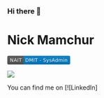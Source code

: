 ### Hi there 👋
<h1> Nick Mamchur </h1>

<svg xmlns="http://www.w3.org/2000/svg" xmlns:xlink="http://www.w3.org/1999/xlink" width="144" height="20" role="img" aria-label="NAIT: DMIT - SysAdmin"><linearGradient id="s" x2="0" y2="100%"><stop offset="0" stop-color="#bbb" stop-opacity=".1"/><stop offset="1" stop-opacity=".1"/></linearGradient><clipPath id="r"><rect width="144" height="20" rx="3" fill="#fff"/></clipPath><g clip-path="url(#r)"><rect width="37" height="20" fill="#555"/><rect x="37" width="107" height="20" fill="#007ec6"/><rect width="144" height="20" fill="url(#s)"/></g><g fill="#fff" text-anchor="middle" font-family="Verdana,Geneva,DejaVu Sans,sans-serif" text-rendering="geometricPrecision" font-size="110"><text aria-hidden="true" x="195" y="150" fill="#010101" fill-opacity=".3" transform="scale(.1)" textLength="270">NAIT</text><text x="195" y="140" transform="scale(.1)" fill="#fff" textLength="270">NAIT</text><text aria-hidden="true" x="895" y="150" fill="#010101" fill-opacity=".3" transform="scale(.1)" textLength="970">DMIT - SysAdmin</text><text x="895" y="140" transform="scale(.1)" fill="#fff" textLength="970">DMIT - SysAdmin</text></g></svg>

<img align="center" src="https://github-readme-stats.vercel.app/api/?username=nickmamchur&theme=<THEME_NAME>" />


<!-- Actual text -->

You can find me on [![LinkedIn]

<!-- Icons -->

[1.2]: https://raw.githubusercontent.com/MartinHeinz/MartinHeinz/master/linkedin-3-16.png 
<!-- Links to your social media accounts -->


[1]: https://www.linkedin.com/in/nick-mamchur/
